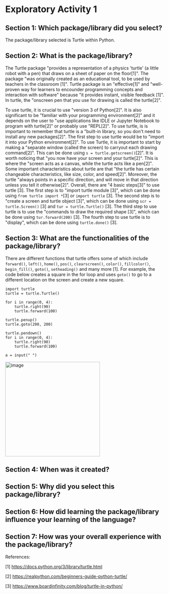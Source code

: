 # Exploratory Activity 1

## Section 1: Which package/library did you select?
   The package/library selected is Turtle within Python.
## Section 2:  What is the package/library?
   The Turtle package "provides a representation of a physics 'turtle' (a little robot with a pen) that draws on a sheet of paper on the floor[1]". The package "was originally created as an educational tool, to be used by teachers in the classroom [1]". Turtle package is an "effective[1]" and "well-proven way for learners to encounder programming concepts and interaction with software" because "it provides instant, visible feedback [1]". In turtle, the "onscreen pen that you use for drawing is called the turtle[2]". 
   
   To use turtle, it is crucial to use "version 3 of Python[2]". It is also significant to be "familiar with your programming environment[2]" and it depends on the user to "use applications like IDLE or Jupyter Notebook to program with turtle[2]" or probably use "REPL[2]". To use turtle, is is important to remember that turtle is a "built-in library, so you don't need to install any new packages[2]". The first step to use turtle would be to "import it into your Python environment[2]". To use Turtle, it is important to start by making a "separate window (called the screen) to carryout each drawing command[2]". This can be done using `s = turtle.getscreen()`[2]". It is worth noticing that "you now have your screen and your turtle[2]". This is where the "screen acts as a canvas, while the turtle acts like a pen[2]". Some important characteristics about turtle are that "the turtle has certain changeable characteristics, like size, color, and speed[2]". Moreover, the turtle "always points in a specific direction, and will move in that direction unless you tell it otherwise[2]".  Overall, there are "4 basic steps[3]" to use turtle [3]. The first step is to "import turtle module [3]", which can be done using `from turtle import *`[3] or `import turtle` [3]. The second step is to "create a screen and turtle object [3]", which can be done using `scr = turtle.Screen()` [3] and `tur = turtle.Turtle()` [3]. The third step to use turtle is to use the "commands to draw the required shape [3]", which can be done using `tur.forward(200)` [3]. The fourth step to use turtle is to "display", which can be done using `turtle.done()` [3].  

## Section 3: What are the functionalities of the package/library?
There are different functions that turtle offers some of which include `forward()`, `left()`, `home()`, `pos()`, `clearscreen()`, `color()`, `fillcolor()`, `begin_fill()`, `goto()`, `setheading()` and many more [1]. 
For example, the code below creates a square in the for loop and uses `goto()` to go to a different location on the screen and create a new square.
```
import turtle
turtle = turtle.Turtle()

for i in range(0, 4):
	turtle.right(90)
	turtle.forward(100)

turtle.penup()
turtle.goto(200, 200)

turtle.pendown()
for i in range(0, 4):
	turtle.right(90)
	turtle.forward(100)

a = input(" ")
```


<img width="300" alt="image" src="https://github.com/CS2613-WI24-FR01B/exploration-activity-1-invisible-wind-pavitra/assets/113079611/5d14ee82-a369-4c03-8760-7073efa50105">


## Section 4: When was it created?

## Section 5: Why did you select this package/library?

## Section 6: How did learning the package/library influence your learning of the language?

## Section 7: How was your overall experience with the package/library?






References:

[1] https://docs.python.org/3/library/turtle.html 

[2] https://realpython.com/beginners-guide-python-turtle/ 

[3] https://www.boardinfinity.com/blog/turtle-in-python/





















   
